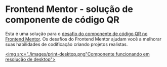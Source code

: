 # Frontend Mentor - solução de componente de código QR

Esta é uma solução para o [desafio do componente de código QR no Frontend Mentor](https://www.frontendmentor.io/challenges/qr-code-component-iux_sIO_H). Os desafios do Frontend Mentor ajudam você a melhorar suas habilidades de codificação criando projetos realistas.

[<img src="./images/print-desktop.png"Componente funcionando em resolução de desktop">](https://jodez-pc.github.io/projeto-slider-pokemon/)